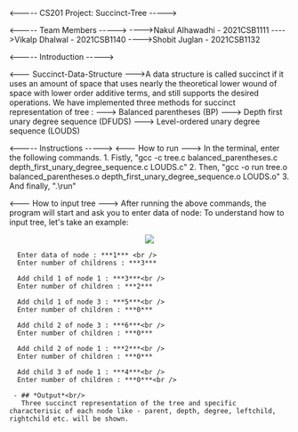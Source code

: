 <----- CS201 Project: Succinct-Tree -----> 

<----- Team Members ----->
   ---->Nakul Alhawadhi - 2021CSB1111
   ---->Vikalp Dhalwal - 2021CSB1140
   ---->Shobit Juglan - 2021CSB1132

<----- Introduction ----->

<--- Succinct-Data-Structure --->A data structure is called succinct if it uses an amount of space that uses
nearly the theoretical lower wound of space with lower order additive terms, and still supports the desired
operations.
We have implemented three methods for succinct representation of tree :
   ---> Balanced parentheses (BP)
   ---> Depth first unary degree sequence (DFUDS)
   ---> Level-ordered unary degree sequence (LOUDS)

<----- Instructions ----->
   <--- How to run --->
      In the terminal, enter the following commands.
      1. Fistly, "gcc -c tree.c balanced_parentheses.c depth_first_unary_degree_sequence.c LOUDS.c"
      2. Then, "gcc -o run tree.o balanced_parentheses.o depth_first_unary_degree_sequence.o LOUDS.o"
      3. And finally, ".\run"
    
   <--- How to input tree --->
      After running the above commands, the program will start and ask you to enter data of node:
      To understand how to input tree, let's take an example:
      <p align="center">
        <img src="./tree_example.png" />
      </p>
      
      Enter data of node : ***1*** <br />
      Enter number of childrens : ***3***
      
      Add child 1 of node 1 : ***3***<br />
      Enter number of children : ***2***
      
      Add child 1 of node 3 : ***5***<br />
      Enter number of children : ***0***
      
      Add child 2 of node 3 : ***6***<br />
      Enter number of children : ***0***
      
      Add child 2 of node 1 : ***2***<br />
      Enter number of children : ***0***
      
      Add child 3 of node 1 : ***4***<br />
      Enter number of children : ***0***<br />
      
     - ## *Output*<br/>
       Three succinct representation of the tree and specific characterisic of each node like - parent, depth, degree, leftchild, rightchild etc. will be shown.
